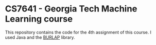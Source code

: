 # CS7641 - Georgia Tech Machine Learning course

This repository contains the code for the 4th assignment of this course. I used Java and the [BURLAP](http://burlap.cs.brown.edu/index.html) library.